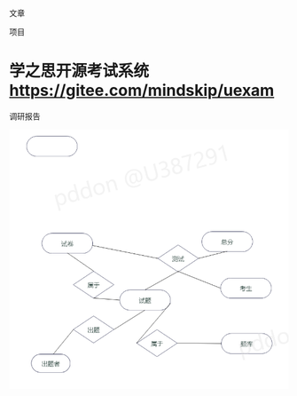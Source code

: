 文章





项目

#  学之思开源考试系统 https://gitee.com/mindskip/uexam



调研报告 



![在线考试系统ERD](img\在线考试系统ERD.png)





